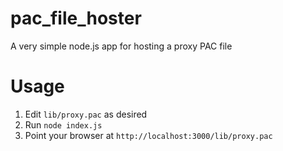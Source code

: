 # pac_file_hoster

A very simple node.js app for hosting a proxy PAC file

# Usage

1. Edit ```lib/proxy.pac``` as desired
2. Run ```node index.js```
3. Point your browser at ```http://localhost:3000/lib/proxy.pac```